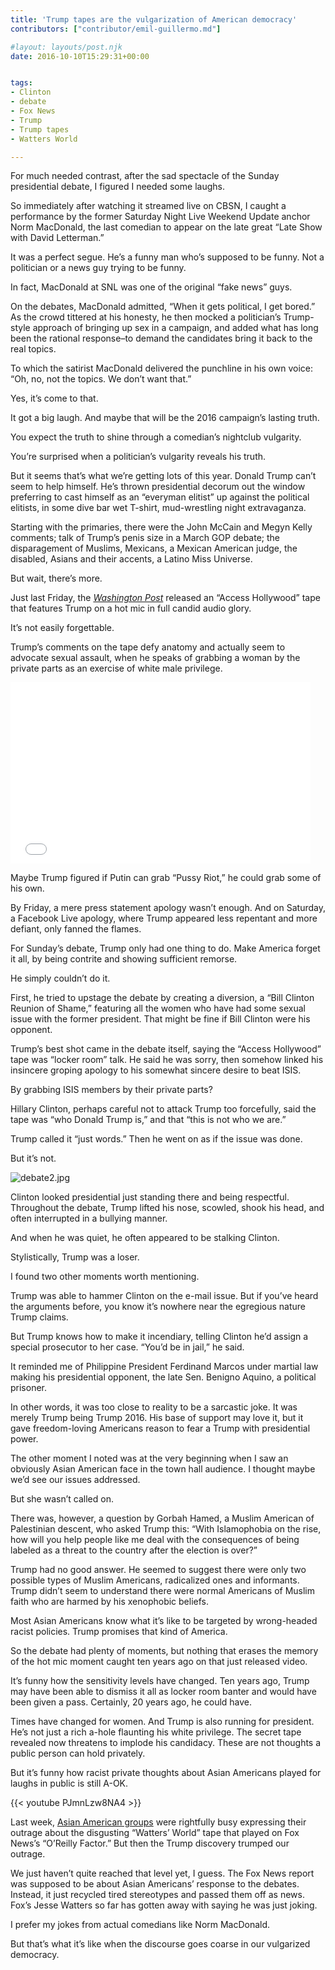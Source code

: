 ```yaml
---
title: 'Trump tapes are the vulgarization of American democracy'
contributors: ["contributor/emil-guillermo.md"]

#layout: layouts/post.njk
date: 2016-10-10T15:29:31+00:00


tags:
- Clinton
- debate
- Fox News
- Trump
- Trump tapes
- Watters World

---
```


For much needed contrast, after the sad spectacle of the Sunday presidential
debate, I figured I needed some laughs.

So immediately after watching it streamed live on CBSN, I caught a performance
by the former Saturday Night Live Weekend Update anchor Norm MacDonald, the last
comedian to appear on the late great “Late Show with David Letterman.”

It was a perfect segue. He’s a funny man who’s supposed to be funny. Not a
politician or a news guy trying to be funny.

In fact, MacDonald at SNL was one of the original “fake news” guys.

On the debates, MacDonald admitted, “When it gets political, I get bored.” As
the crowd tittered at his honesty, he then mocked a politician’s Trump-style
approach of bringing up sex in a campaign, and added what has long been the
rational response–to demand the candidates bring it back to the real topics.

To which the satirist MacDonald delivered the punchline in his own voice: “Oh,
no, not the topics. We don’t want that.”

Yes, it’s come to that.

It got a big laugh. And maybe that will be the 2016 campaign’s lasting truth.

You expect the truth to shine through a comedian’s nightclub vulgarity.

You’re surprised when a politician’s vulgarity reveals his truth.

But it seems that’s what we’re getting lots of this year. Donald Trump can’t
seem to help himself. He’s thrown presidential decorum out the window preferring
to cast himself as an “everyman elitist” up against the political elitists, in
some dive bar wet T-shirt, mud-wrestling night extravaganza.

Starting with the primaries, there were the John McCain and Megyn Kelly
comments; talk of Trump’s penis size in a March GOP debate; the disparagement of
Muslims, Mexicans, a Mexican American judge, the disabled, Asians and their
accents, a Latino Miss Universe.

But wait, there’s more.

Just last Friday, the _[Washington Post](https://www.washingtonpost.com/politics/trump-recorded-having-extremely-lewd-conversation-about-women-in-2005/2016/10/07/3b9ce776-8cb4-11e6-bf8a-3d26847eeed4_story.html)_ released an “Access Hollywood” tape that features Trump on a hot mic in full
candid audio glory.

It’s not easily forgettable.

Trump’s comments on the tape defy anatomy and actually seem to advocate sexual
assault, when he speaks of grabbing a woman by the private parts as an exercise
of white male privilege.

<iframe width="480" height="290" scrolling="no"
src="//www.washingtonpost.com/video/c/embed/3bf16d1e-8caf-11e6-8cdc-4fbb1973b506"
frameborder="0" webkitallowfullscreen="" mozallowfullscreen=""
allowfullscreen=""></iframe>

Maybe Trump figured if Putin can grab “Pussy Riot,” he could grab some of his
own.

By Friday, a mere press statement apology wasn’t enough. And on Saturday, a
Facebook Live apology, where Trump appeared less repentant and more defiant,
only fanned the flames.

For Sunday’s debate, Trump only had one thing to do.  Make America forget it
all, by being contrite and showing sufficient remorse.

He simply couldn’t do it.

First, he tried to upstage the debate by creating a diversion, a “Bill Clinton
Reunion of Shame,” featuring all the women who have had some sexual issue with
the former president. That might be fine if Bill Clinton were his opponent.

Trump’s best shot came in the debate itself, saying the “Access Hollywood” tape
was “locker room” talk. He said he was sorry, then somehow linked his insincere
groping apology to his somewhat sincere desire to beat ISIS.

By grabbing ISIS members by their private parts?

Hillary Clinton, perhaps careful not to attack Trump too forcefully, said the
tape was “who Donald Trump is,” and that “this is not who we are.”

Trump called it “just words.” Then he went on as if the issue was done.

But it’s not.

![debate2.jpg](/uploads/debate2.jpg)

Clinton looked presidential just standing there and being respectful. Throughout
the debate, Trump lifted his nose, scowled, shook his head, and often
interrupted in a bullying manner.

And when he was quiet, he often appeared to be stalking Clinton.

Stylistically, Trump was a loser.

I found two other moments worth mentioning.

Trump was able to hammer Clinton on the e-mail issue. But if you’ve heard the
arguments before, you know it’s nowhere near the egregious nature Trump claims.

But Trump knows how to make it incendiary, telling Clinton he’d assign a special
prosecutor to her case. “You’d be in jail,” he said.

It reminded me of Philippine President Ferdinand Marcos under martial law making
his presidential opponent, the late Sen. Benigno Aquino, a political prisoner.

In other words, it was too close to reality to be a sarcastic joke. It was
merely Trump being Trump 2016. His base of support may love it, but it gave
freedom-loving Americans reason to fear a Trump with presidential power.

The other moment I noted was at the very beginning when I saw an obviously Asian
American face in the town hall audience. I thought maybe we’d see our issues
addressed.

But she wasn’t called on.

There was, however, a question by Gorbah Hamed, a Muslim American of Palestinian
descent, who asked Trump this: “With Islamophobia on the rise, how will you
help people like me deal with the consequences of being labeled as a threat to
the country after the election is over?”

Trump had no good answer. He seemed to suggest there were only two possible
types of Muslim Americans, radicalized ones and informants. Trump didn’t seem to
understand there were normal Americans of Muslim faith who are harmed by his
xenophobic beliefs.

Most Asian Americans know what it’s like to be targeted by wrong-headed racist
policies. Trump promises that kind of America.

So the debate had plenty of moments, but nothing that erases the memory of the
hot mic moment caught ten years ago on that just released video.

It’s funny how the sensitivity levels have changed. Ten years ago, Trump may
have been able to dismiss it all as locker room banter and would have been given
a pass. Certainly, 20 years ago, he could have.

Times have changed for women. And Trump is also running for president. He’s not
just a rich a-hole flaunting his white privilege. The secret tape revealed now
threatens to implode his candidacy. These are not thoughts a public person can
hold privately.

But it’s funny how racist private thoughts about Asian Americans played for
laughs in public is still A-OK.

{{< youtube PJmnLzw8NA4 >}}

Last week, [Asian American groups](https://www.politico.com/media/story/2016/10/asian-american-groups-slam-fox-news-watters-world-segment-on-chinatown-004797)
were rightfully busy expressing their outrage about the disgusting “Watters’
World” tape that played on Fox News’s “O’Reilly Factor.” But then the Trump
discovery trumped our outrage.

We just haven’t quite reached that level yet, I guess. The Fox News report was
supposed to be about Asian Americans’ response to the debates. Instead, it just
recycled tired stereotypes and passed them off as news. Fox’s Jesse Watters so
far has gotten away with saying he was just joking.

I prefer my jokes from actual comedians like Norm MacDonald.

But that’s what it’s like when the discourse goes coarse in our vulgarized
democracy.
